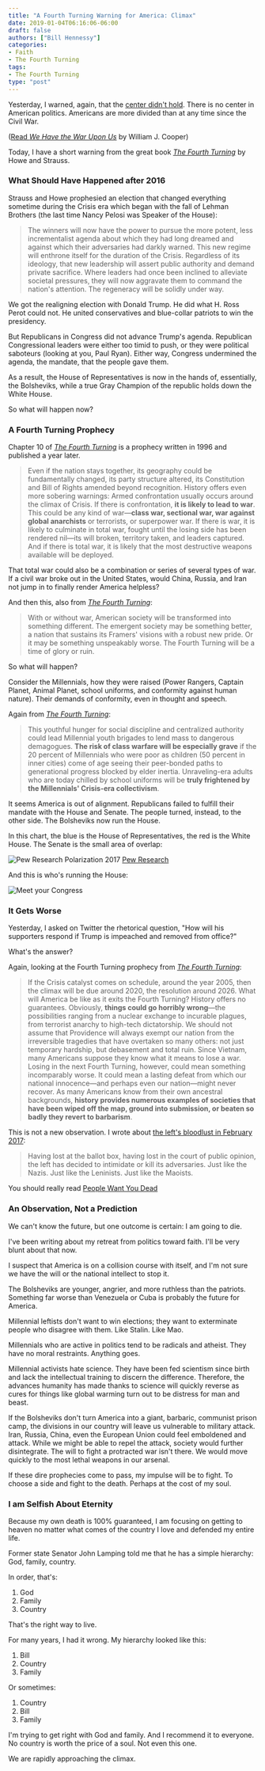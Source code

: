 ```yaml
---
title: "A Fourth Turning Warning for America: Climax"
date: 2019-01-04T06:16:06-06:00
draft: false
authors: ["Bill Hennessy"]
categories: 
- Faith
- The Fourth Turning
tags:
- The Fourth Turning
type: "post"
---
```


Yesterday, I warned, again, that the [center didn't hold](https://www.hennessysview.com/posts/2019/romney-doesnt-get-it/). There is no center in American politics. Americans are more divided than at any time since the Civil War. 

([Read *We Have the War Upon Us*](https://www.amazon.com/Have-War-Upon-1860-April-Hardcover/dp/B00HUBW91K/ref=sr_1_2?ie=UTF8&qid=1546604436&sr=8-2&keywords=we+have+the+war+upon+us) by William J. Cooper)

Today, I have a short warning from the great book [*The Fourth Turning*](https://read.amazon.com/kp/embed?asin=B001RKFU4I&preview=newtab&linkCode=kpe&ref_=cm_sw_r_kb_dp_Ka1lCbGTQNP2J) by Howe and Strauss.

### What Should Have Happened after 2016

Strauss and Howe prophesied an election that changed everything sometime during the Crisis era which began with the fall of Lehman Brothers (the last time Nancy Pelosi was Speaker of the House):

> The winners will now have the power to pursue the more potent, less incrementalist agenda about which they had long dreamed and against which their adversaries had darkly warned. This new regime will enthrone itself for the duration of the Crisis. Regardless of its ideology, that new leadership will assert public authority and demand private sacrifice. Where leaders had once been inclined to alleviate societal pressures, they will now aggravate them to command the nation's attention. The regeneracy will be solidly under way.

We got the realigning election with Donald Trump. He did what H. Ross Perot could not. He united conservatives and blue-collar patriots to win the presidency. 

But Republicans in Congress did not advance Trump's agenda. Republican Congressional leaders were either too timid to push, or they were political saboteurs (looking at you, Paul Ryan). Either way, Congress undermined the agenda, the mandate, that the people gave them. 

As a result, the House of Representatives is now in the hands of, essentially, the Bolsheviks, while a true Gray Champion of the republic holds down the White House.

So what will happen now? 

### A Fourth Turning Prophecy

Chapter 10 of [*The Fourth Turning*](https://read.amazon.com/kp/embed?asin=B001RKFU4I&preview=newtab&linkCode=kpe&ref_=cm_sw_r_kb_dp_Ka1lCbGTQNP2J) is a prophecy written in 1996 and published a year later. 

> Even if the nation stays together, its geography could be fundamentally changed, its party structure altered, its Constitution and Bill of Rights amended beyond recognition. History offers even more sobering warnings: Armed confrontation usually occurs around the climax of Crisis. If there is confrontation, **it is likely to lead to war**. This could be any kind of war—**class war, sectional war, war against global anarchists** or terrorists, or superpower war. If there is war, it is likely to culminate in total war, fought until the losing side has been rendered nil—its will broken, territory taken, and leaders captured. And if there is total war, it is likely that the most destructive weapons available will be deployed. 

That total war could also be a combination or series of several types of war. If a civil war broke out in the United States, would China, Russia, and Iran not jump in to finally render America helpless?

And then this, also from [*The Fourth Turning*](https://read.amazon.com/kp/embed?asin=B001RKFU4I&preview=newtab&linkCode=kpe&ref_=cm_sw_r_kb_dp_Ka1lCbGTQNP2J):

> With or without war, American society will be transformed into something different. The emergent society may be something better, a nation that sustains its Framers' visions with a robust new pride. Or it may be something unspeakably worse. The Fourth Turning will be a time of glory or ruin.

So what will happen?

Consider the Millennials, how they were raised (Power Rangers, Captain Planet, Animal Planet, school uniforms, and conformity against human nature). Their demands of conformity, even in thought and speech. 

Again from [*The Fourth Turning*](https://read.amazon.com/kp/embed?asin=B001RKFU4I&preview=newtab&linkCode=kpe&ref_=cm_sw_r_kb_dp_Ka1lCbGTQNP2J):

> This youthful hunger for social discipline and centralized authority could lead Millennial youth brigades to lend mass to dangerous demagogues. **The risk of class warfare will be especially grave** if the 20 percent of Millennials who were poor as children (50 percent in inner cities) come of age seeing their peer-bonded paths to generational progress blocked by elder inertia. Unraveling-era adults who are today chilled by school uniforms will be **truly frightened by the Millennials' Crisis-era collectivism**. 

It seems America is out of alignment. Republicans failed to fulfill their mandate with the House and Senate. The people turned, instead, to the other side. The Bolsheviks now run the House. 

In this chart, the blue is the House of Representatives, the red is the White House. The Senate is the small area of overlap:

![Pew Research Polarization 2017](/images/uploads/polarization-2017.png)
[Pew Research](http://www.people-press.org/interactives/political-polarization-1994-2017/)

And this is who's running the House:

![Meet your Congress](/images/uploads/impeach-mf.png)

### It Gets Worse

Yesterday, I asked on Twitter the rhetorical question, "How will his supporters respond if Trump is impeached and removed from office?"

What's the answer? 

Again, looking at the Fourth Turning prophecy from [*The Fourth Turning*](https://read.amazon.com/kp/embed?asin=B001RKFU4I&preview=newtab&linkCode=kpe&ref_=cm_sw_r_kb_dp_Ka1lCbGTQNP2J):

> If the Crisis catalyst comes on schedule, around the year 2005, then the climax will be due around 2020, the resolution around 2026. What will America be like as it exits the Fourth Turning? History offers no guarantees. Obviously, **things could go horribly wrong**—the possibilities ranging from a nuclear exchange to incurable plagues, from terrorist anarchy to high-tech dictatorship. We should not assume that Providence will always exempt our nation from the irreversible tragedies that have overtaken so many others: not just temporary hardship, but debasement and total ruin. Since Vietnam, many Americans suppose they know what it means to lose a war. Losing in the next Fourth Turning, however, could mean something incomparably worse. It could mean a lasting defeat from which our national innocence—and perhaps even our nation—might never recover. As many Americans know from their own ancestral backgrounds, **history provides numerous examples of societies that have been wiped off the map, ground into submission, or beaten so badly they revert to barbarism**.

This is not a new observation. I wrote about [the left's bloodlust in February 2017](https://www.hennessysview.com/2017/02/09/people-want-you-dead/):

> Having lost at the ballot box, having lost in the court of public opinion, the left has decided to intimidate or kill its adversaries. Just like the Nazis. Just like the Leninists. Just like the Maoists.

You should really read [People Want You Dead](https://www.hennessysview.com/2017/02/09/people-want-you-dead/)

### An Observation, Not a Prediction

We can't know the future, but one outcome is certain: I am going to die. 

I've been writing about my retreat from politics toward faith. I'll be very blunt about that now. 

I suspect that America is on a collision course with itself, and I'm not sure we have the will or the national intellect to stop it. 

The Bolsheviks are younger, angrier, and more ruthless than the patriots. Something far worse than Venezuela or Cuba is probably the future for America.

Millennial leftists don't want to win elections; they want to exterminate people who disagree with them. Like Stalin. Like Mao. 

Millennials who are active in politics tend to be radicals and atheist. They have no moral restraints. Anything goes. 

Millennial activists hate science. They have been fed scientism since birth and lack the intellectual training to discern the difference. Therefore, the advances humanity has made thanks to science will quickly reverse as cures for things like global warming turn out to be distress for man and beast. 

If the Bolsheviks don't turn America into a giant, barbaric, communist prison camp, the divisions in our country will leave us vulnerable to military attack. Iran, Russia, China, even the European Union could feel emboldened and attack. While we might be able to repel the attack, society would further disintegrate. The will to fight a protracted war isn't there. We would move quickly to the most lethal weapons in our arsenal. 

If these dire prophecies come to pass, my impulse will be to fight. To choose a side and fight to the death. Perhaps at the cost of my soul. 

### I am Selfish About Eternity

Because my own death is 100% guaranteed, I am focusing on getting to heaven no matter what comes of the country I love and defended my entire life. 

Former state Senator John Lamping told me that he has a simple hierarchy: God, family, country. 

In order, that's:

1. God
2. Family
3. Country

That's the right way to live. 

For many years, I had it wrong. My hierarchy looked like this:

1. Bill
2. Country
3. Family

Or sometimes:

1. Country
2. Bill
3. Family

I'm trying to get right with God and family. And I recommend it to everyone. No country is worth the price of a soul. Not even this one. 

We are rapidly approaching the climax. 



